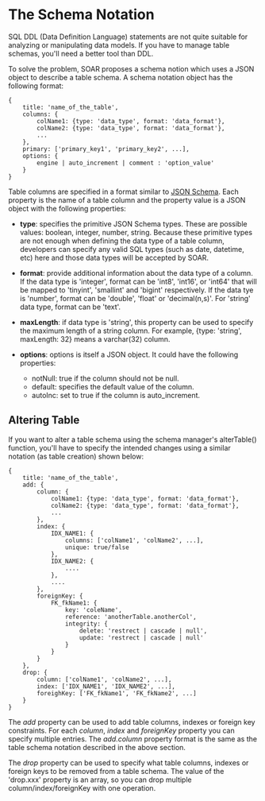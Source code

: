 The Schema Notation
===================

SQL DDL (Data Definition Language) statements are not quite suitable for analyzing or manipulating data models. If you have to manage table schemas, you'll need a better tool than DDL.

To solve the problem, SOAR proposes a schema notion which uses a JSON object to describe a table schema. A schema notation object has the following format:

    {
        title: 'name_of_the_table',
        columns: {
            colName1: {type: 'data_type', format: 'data_format'},
            colName2: {type: 'data_type', format: 'data_format'},
            ...
        },
        primary: ['primary_key1', 'primary_key2', ...],
        options: {
        	engine | auto_increment | comment : 'option_value'
        }
    }
    
Table columns are specified in a format similar to [JSON Schema](http://json-schema.org). Each property is the name of a table column and the property value is a JSON object with the following properties:

+ **type**: specifies the primitive JSON Schema types. These are possible values: boolean, integer, number, string. Because these primitive types are not enough when defining the data type of a table column, developers can specify any valid SQL types (such as date, datetime, etc) here and those data types will be accepted by SOAR.

+ **format**: provide additional information about the data type of a column. If the data type is 'integer', format can be 'int8', 'int16', or 'int64' that will be mapped to 'tinyint', 'smallint' and 'bigint' respectively. If the data tye is 'number', format can be 'double', 'float' or 'decimal(n,s)'. For 'string' data type, format can be 'text'.

+ **maxLength**: if data type is 'string', this property can be used to specify the maximum length of a string column. For example, {type: 'string', maxLength: 32} means a varchar(32) column.

+ **options**: options is itself a JSON object. It could have the following properties:

  + notNull: true if the column should not be null.
  + default: specifies the default value of the column.
  + autoInc: set to true if the column is auto_increment.
  
## Altering Table
If you want to alter a table schema using the schema manager's alterTable() function, you'll have to specify the intended changes using a similar notation (as table creation) shown below:

    {
        title: 'name_of_the_table',
        add: {
        	column: {
        	    colName1: {type: 'data_type', format: 'data_format'},
                colName2: {type: 'data_type', format: 'data_format'},
                ...
        	},
        	index: {
        	    IDX_NAME1: {
        	        columns: ['colName1', 'colName2', ...],
        	        unique: true/false
        	    },
        	    IDX_NAME2: {
        	        ....
        	    },
        	    ....
        	},
        	foreignKey: {
        	    FK_fkName1: {
        	        key: 'coleName',
        	        reference: 'anotherTable.anotherCol',
        	        integrity: {
        	            delete: 'restrect | cascade | null',
        	            update: 'restrect | cascade | null'
        	        }
        	    }
        	}
        },
        drop: {
            column: ['colName1', 'colName2', ...],
            index: ['IDX_NAME1', 'IDX_NAME2', ...],
            foreighKey: ['FK_fkName1', 'FK_fkName2', ...]
        }
    }
    
The _add_ property can be used to add table columns, indexes or foreign key constraints. For each _column_, _index_ and _foreignKey_ property you can specify multiple entries. The _add.column_ property format is the same as the table schema notation described in the above section.

The _drop_ property can be used to specify what table columns, indexes or foreign keys to be removed from a table schema. The value of the 'drop.xxx' property is an array, so you can drop multiple column/index/foreignKey with one operation.
